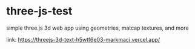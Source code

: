 # three-js-test

simple three.js 3d web app using geometries, matcap textures, and more

link: https://threejs-3d-text-h5wtf6e03-markmaci.vercel.app/
